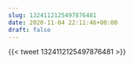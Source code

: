 ```yaml
---
slug: 1324112125497876481
date: 2020-11-04 22:11:46+00:00
draft: false
---
```


{{< tweet 1324112125497876481 >}}
